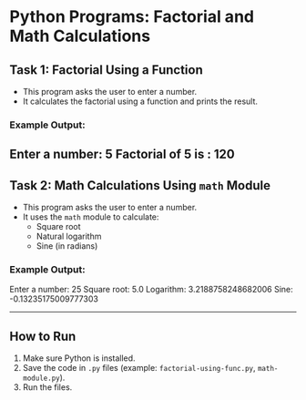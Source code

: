 # Python Programs: Factorial and Math Calculations

## Task 1: Factorial Using a Function

- This program asks the user to enter a number.
- It calculates the factorial using a function and prints the result.

### Example Output:
Enter a number: 5
Factorial of 5 is : 120
--
## Task 2: Math Calculations Using `math` Module

- This program asks the user to enter a number.
- It uses the `math` module to calculate:
  - Square root
  - Natural logarithm
  - Sine (in radians)

### Example Output:
Enter a number: 25
Square root: 5.0
Logarithm: 3.2188758248682006
Sine: -0.13235175009777303

---

## How to Run

1. Make sure Python is installed.
2. Save the code in `.py` files (example: `factorial-using-func.py`, `math-module.py`).
3. Run the files.

